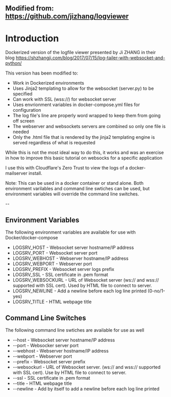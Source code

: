 Modified from: https://github.com/jizhang/logviewer
--

# Introduction

Dockerized version of the logfile viewer presented by Ji ZHANG in their blog https://shzhangji.com/blog/2017/07/15/log-tailer-with-websocket-and-python/

This version has been modified to:
* Work in Dockerized environments
* Uses Jinja2 templating to allow for the websocket (server.py) to be specified
* Can work with SSL (wss://) for websocket server
* Uses envrionment variables in docker-compose.yml files for configuration
* The log file's line are properly word wrapped to keep them from going off screen
* The webserver and websockets servers are combined so only one file is needed
* Only the .html file that is rendered by the jinja2 templating engine is served regardless of what is requested

While this is not the most ideal way to do this, it works and was an exercise in how to improve this basic tutorial on websocks for a specific application

I use this with Cloudflare's Zero Trust to view the logs of a docker-mailserver install.

Note:  This can be used in a docker container or stand alone.  Both environment varilables and command line swtiches can be used, but environment variables
will override the command line switches.

--

## Environment Variables
The following environment variables are available for use with Docker/docker-compose

* LOGSRV_HOST       - Websocket server hostname/IP address
* LOGSRV_PORT       - Websocket server port
* LOGSRV_WEBHOST    - Webserver hostname/IP address
* LOGSRV_WEBPORT    - Webserver port
* LOGSRV_PREFIX     - Websocket server logs prefix
* LOGSRV_SSL        - SSL certificate in .pem format
* LOGSRV_WEBSOCKURL - URL of Websocket server (ws:// and wss:// supported with SSL cert).  Used by HTML file to connect to server.
* LOGSRV_NEWLINE    - Add a newline before each log line printed (0-no/1-yes)
* LOGSRV_TITLE      - HTML webpage title

## Command Line Switches
The following command line swtiches are available for use as well

* --host            - Websocket server hostname/IP address
* --port            - Websocker server port
* --webhost         - Webserver hostname/IP address
* --webport         - Webserver port
* --prefix          - Websocket server prefix
* --websockurl      - URL of Websocket server.  (ws:// and wss:// supported with SSL cert).  Use by HTML file to connect to server.
* --ssl             - SSL certificate in .pem format
* --title           - HTML webpage title
* --newline         - Add by itself to add a newline before each log line printed




